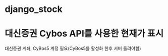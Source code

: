 # django_stock
대신증권 Cybos API를 사용한 현재가 표시
=======================================
대신증권 계좌, CyBos5 계정 필요(CyBos5를 활성화 한후 서버 돌려야함)

